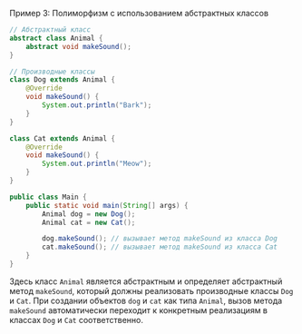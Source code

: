 Пример 3: Полиморфизм с использованием абстрактных классов

```java
// Абстрактный класс
abstract class Animal {
    abstract void makeSound();
}

// Производные классы
class Dog extends Animal {
    @Override
    void makeSound() {
        System.out.println("Bark");
    }
}

class Cat extends Animal {
    @Override
    void makeSound() {
        System.out.println("Meow");
    }
}

public class Main {
    public static void main(String[] args) {
        Animal dog = new Dog();
        Animal cat = new Cat();

        dog.makeSound(); // вызывает метод makeSound из класса Dog
        cat.makeSound(); // вызывает метод makeSound из класса Cat
    }
}
```

Здесь класс `Animal` является абстрактным и определяет абстрактный метод `makeSound`, который должны реализовать производные классы `Dog` и `Cat`. При создании объектов `dog` и `cat` как типа `Animal`, вызов метода `makeSound` автоматически переходит к конкретным реализациям в классах `Dog` и `Cat` соответственно.

